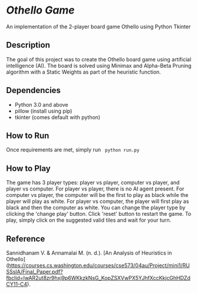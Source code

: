 *Othello Game*
=======

An implementation of the 2-player board game Othello using Python Tkinter

## Description ##

The goal of this project was to create the Othello board game using artificial
intelligence (AI). The board is solved using Minimax and Alpha-Beta Pruning
algorithm with a Static Weights as part of the heuristic function.

## Dependencies ##
* Python 3.0 and above
* pillow (install using pip)
* tkinter (comes default with python)

## How to Run ##
Once requirements are met, simply run ``` python run.py```

## How to Play ##
The game has 3 player types: player vs player, computer vs player, and
player vs computer. For player vs player, there is no AI agent present.
For computer vs player, the computer will be the first to play as black while
the player will play as white. For player vs computer, the player will first
play as black and then the computer as white. You can change the player type
by clicking the 'change play' button. Click 'reset' button to restart the game.
To play, simply click on the suggested valid tiles and wait for your turn.

## Reference ##
Sannidhanam V. & Annamalai M. (n. d.). [An Analysis of Heuristics in Othello]
(https://courses.cs.washington.edu/courses/cse573/04au/Project/mini1/RUSSsIA/Final_Paper.pdf?fbclid=IwAR2ut8zr9hxj9p6WKkzkNsG_KopZSXVwPX5YJhfXccKkjcGhHDZdCY11-C4).